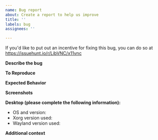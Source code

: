```yaml
---
name: Bug report
about: Create a report to help us improve
title: ''
labels: bug
assignees: ''

---
```


If you'd like to put out an incentive for fixing this bug, you can do so at https://issuehunt.io/r/LibVNC/x11vnc

**Describe the bug**
<!-- A clear and concise description of what the bug is. -->

**To Reproduce**
<!-- Steps to reproduce the behavior:
1. Go to '...'
2. Click on '....'
3. Scroll down to '....'
4. See error
-->

**Expected Behavior**
<!-- A clear and concise description of what you expected to happen. -->

**Screenshots**
<!-- If applicable, add screenshots to help explain your problem. -->

**Desktop (please complete the following information):**
 - OS and version:
 - Xorg version used:
 - Wayland version used:
 

**Additional context**
<!-- Add any other context about the problem here. -->
